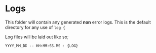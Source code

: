 # Logs
This folder will contain any generated **non** error logs. This is the default directory for any use of `log {`

Log files will be laid out like so;

```
YYYY_MM_DD -- HH:MM:SS.MS : {LOG}
```